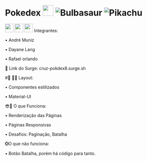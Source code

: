 # Pokedex  <img src='https://upload.wikimedia.org/wikipedia/commons/thumb/5/53/Pok%C3%A9_Ball_icon.svg/1026px-Pok%C3%A9_Ball_icon.svg.png' width='35px'/> <img alt='Bulbasaur' src='https://github.com/TheArtificial/pokemon-icons/blob/master/_icons/PNG/1x/001-bulbasaur-shiny.png?raw=true'/> <img alt='Pikachu' src='https://github.com/TheArtificial/pokemon-icons/blob/master/_icons/PNG/1x/025-pikachu.png?raw=true' />

<img src='https://user-images.githubusercontent.com/77943169/116021742-2632ea00-a61f-11eb-94a5-cc82b5bdb9c7.png' width='28px'/>  <img src='https://user-images.githubusercontent.com/77943169/116022348-68106000-a620-11eb-939d-9867e33dd98c.png' width='28px' />  <img src= 'https://user-images.githubusercontent.com/77943169/116022046-ce48b300-a61f-11eb-8258-bd656dd6ebe3.png' width='28px' />
Integrantes:

•	André Muniz

•	Dayane Lang

•	Rafael orlando


🔗 Link do Surge: cruz-pokdex8.surge.sh


#🎨 🧑‍🎨 Layout:

•	Componentes estilizados

•	Material-UI

😎🌟 O que Funciona:

•	Renderização das Páginas

•	Páginas Responsivas

•	Desafios: Paginação, Batalha

❎O que não funciona:

•	Botão Batalha, porém há código para tanto.	


